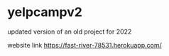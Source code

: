 # yelpcampv2
updated version of an old project for 2022

website link https://fast-river-78531.herokuapp.com/
